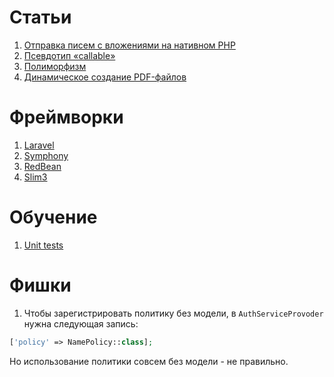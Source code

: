 # Статьи
1.  [Отправка писем с вложениями на нативном PHP](https://habr.com/ru/post/444744/)
2.  [Псевдотип «callable»](https://habr.com/ru/post/259991/)
3.  [Полиморфизм](https://habr.com/ru/post/37610/)
4.  [Динамическое создание PDF-файлов](https://www.ibm.com/developerworks/ru/library/x-buildpdfphp/index.html)

# Фреймворки
1.  [Laravel](frameworks/laravel/README.md)
2.  [Symphony](frameworks/symphony/README.md)
3.  [RedBean](frameworks/redBean/README.md)
4.  [Slim3](frameworks/slim3/README.md)

# Обучение
1.  [Unit tests](https://laracasts.com/topics/phpunit)

# Фишки
1.  Чтобы зарегистрировать политику без модели, в `AuthServiceProvoder` нужна следующая запись:  
```php
['policy' => NamePolicy::class];
```
Но использование политики совсем без модели - не правильно.
